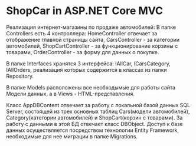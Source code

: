 # ShopCar in ASP.NET Core MVC
Реализация интернет-магазины по продаже автомобилей:
В папке Controllers есть 4 контроллера:
HomeController отвечает за отображение главной страницы сайта,
CarsController - за категории автомобилей,
ShopCartController - за функционирование корзины с товарами,
OrderController - за форму для данных о покупке.

В папке Interfaces хранятся 3 интерфейса: IAllCar, ICarsCategory, IAllOrders, реализация которых содержится в классах из папки Repository.

В папке Models расположены все необходымые для работы сайта Модели данных, а в Views - HTML-представления.

Класс AppDBContent отвечает за работу с локальной базой данных SQL Server, состоящей из трех основных таблиц Cars(модели автомобилей), Category(категории автомобилей) и ShopCart(корзин с товарами). За работу с данными в этой БД отвечает класс DBObject.
Доступ к базе данных осуществляется посредством технологии Entity Framеwork, необходимые для нее миграции в папке Migrations.